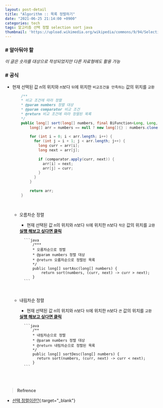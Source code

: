 ```yaml
---
layout: post-detail
title: "Algorithm :: 목록 정렬하기"
date: "2021-06-25 21:14:00 +0900"
categories: tech
tags: 알고리즘 선택 정렬 selection sort java
thumbnail: 'https://upload.wikimedia.org/wikipedia/commons/9/94/Selection-Sort-Animation.gif'
---
```


### # 알아둬야 할
*이 글은 숫자를 대상으로 작성되었지만 다른 자료형에도 활용 가능* 

### # 공식
- 현재 선택된 값 n의 위치와 n보다 `뒤`에 위치한 `비교조건을 만족하는` 값의 위치를 `교환`

    ```java
        /**
        * 비교 조건에 따라 정렬
        * @param numbers 정렬 대상
        * @param comparator 비교 조건
        * @return 비교 조건에 따라 정렬된 목록
        */
        public long[] sort(long[] numbers, final BiFunction<Long, Long, Boolean> comparator) {
            long[] arr = numbers == null ? new long[]{} : numbers.clone();
            
            for (int i = 0; i < arr.length; i++) {
              for (int j = i + 1; j < arr.length; j++) {
                long curr = arr[i];
                long next = arr[j];
            
                if (comparator.apply(curr, next)) {
                  arr[i] = next;
                  arr[j] = curr;
                }
              }
            }
            
            return arr;
        }
    ```

    <br/>
    
    - 오름차순 정렬
        - 현재 선택된 값 n의 위치와 n보다 `뒤`에 위치한 n보다 `작은` 값의 위치를 `교환`   
        <a href="https://ideone.com/ce12a8" target="_blank">
            <strong><i class="fas fa-play-circle"></i> 실행 해보고 싶다면 클릭</strong>
        </a>
        
            ```java
                /***
                * 오름차순으로 정렬
                * @param numbers 정렬 대상
                * @return 오름차순으로 정렬된 목록
                */
                public long[] sortAsc(long[] numbers) {
                    return sort(numbers, (curr, next) -> curr > next);
                }
            ```
        
    <br/>
    
    - 내림차순 정렬
        - 현재 선택된 값 n의 위치와 n보다 `뒤`에 위치한 n보다 `큰` 값의 위치를 `교환`   
        <a href="https://ideone.com/4sCQmX" target="_blank">
            <strong><i class="fas fa-play-circle"></i> 실행 해보고 싶다면 클릭</strong>
        </a>
        
            ```java
                /**
                * 내림차순으로 정렬
                * @param numbers 정렬 대상
                * @return 내림차순으로 정렬된 목록
                */
                public long[] sortDesc(long[] numbers) {
                  return sort(numbers, (curr, next) -> curr < next);
                }
            ```

<br/>
<br/>

> **Refrence**
- [선택 정렬이란?](https://ko.wikipedia.org/wiki/%EC%84%A0%ED%83%9D_%EC%A0%95%EB%A0%AC){:target="_blank"}
